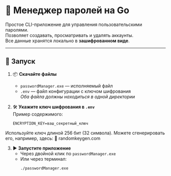 # 🔐 Менеджер паролей на Go

Простое CLI-приложение для управления пользовательскими паролями.  
Позволяет создавать, просматривать и удалять аккаунты.  
Все данные хранятся локально в **зашифрованном виде**.

---

## 🚀 Запуск

1. 📦 **Скачайте файлы**  
   - `passwordManager.exe` — исполняемый файл  
   - `.env` — файл конфигурации с ключом шифрования  
   *Оба файла должны находиться в одной директории*

2. 🛠 **Укажите ключ шифрования в `.env`**  
   Пример содержимого:

   ```env
   ENCRYPTION_KEY=ваш_секретный_ключ
Используйте ключ длиной 256 бит (32 символа).
Можете сгенерировать его, например, здесь:
🔗 randomkeygen.com

3. ▶️ **Запустите приложение**  
   - Через двойной клик по `passwordManager.exe`  
   - Или через терминал:  
     ```bash
     ./passwordManager.exe
     ```

